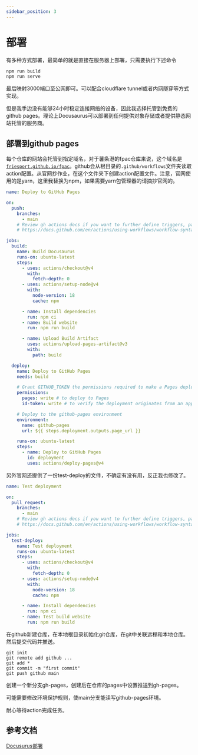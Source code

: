 ```yaml
---
sidebar_position: 3
---
```


# 部署

有多种方式部署，最简单的就是直接在服务器上部署，只需要执行下述命令
```bash
npm run build
npm run serve
```
最后映射3000端口至公网即可。可以配合cloudflare tunnel或者内网隧穿等方式实现。

但是我手边没有能够24小时稳定连接网络的设备，因此我选择托管到免费的github pages。理论上Docusaurus可以部署到任何提供对象存储或者提供静态网站托管的服务商。

## 部署到github pages
每个仓库的网站会托管到指定域名，对于薯条港的fpac仓库来说，这个域名是[`friesport.github.io/fpac`](https://friesport.github.io/fpac)。github会从根目录的`.github/workflows`文件夹读取action配置。从官网抄作业，在这个文件夹下创建action配置文件。注意，官网使用的是yarn，这里我替换为npm，如果需要yarn包管理器的请摘抄官网的。
```yaml title=".github\workflows\deploy.yml"
name: Deploy to GitHub Pages

on:
  push:
    branches:
      - main
    # Review gh actions docs if you want to further define triggers, paths, etc
    # https://docs.github.com/en/actions/using-workflows/workflow-syntax-for-github-actions#on

jobs:
  build:
    name: Build Docusaurus
    runs-on: ubuntu-latest
    steps:
      - uses: actions/checkout@v4
        with:
          fetch-depth: 0
      - uses: actions/setup-node@v4
        with:
          node-version: 18
          cache: npm

      - name: Install dependencies
        run: npm ci
      - name: Build website
        run: npm run build

      - name: Upload Build Artifact
        uses: actions/upload-pages-artifact@v3
        with:
          path: build

  deploy:
    name: Deploy to GitHub Pages
    needs: build

    # Grant GITHUB_TOKEN the permissions required to make a Pages deployment
    permissions:
      pages: write # to deploy to Pages
      id-token: write # to verify the deployment originates from an appropriate source

    # Deploy to the github-pages environment
    environment:
      name: github-pages
      url: ${{ steps.deployment.outputs.page_url }}

    runs-on: ubuntu-latest
    steps:
      - name: Deploy to GitHub Pages
        id: deployment
        uses: actions/deploy-pages@v4
```
另外官网还提供了一份test-deploy的文件，不确定有没有用，反正我也修改了。
```yaml title=".github\workflows\test-deploy.yml"
name: Test deployment

on:
  pull_request:
    branches:
      - main
    # Review gh actions docs if you want to further define triggers, paths, etc
    # https://docs.github.com/en/actions/using-workflows/workflow-syntax-for-github-actions#on

jobs:
  test-deploy:
    name: Test deployment
    runs-on: ubuntu-latest
    steps:
      - uses: actions/checkout@v4
        with:
          fetch-depth: 0
      - uses: actions/setup-node@v4
        with:
          node-version: 18
          cache: npm

      - name: Install dependencies
        run: npm ci
      - name: Test build website
        run: npm run build
```

在github新建仓库，在本地根目录初始化git仓库，在git中关联远程和本地仓库。然后提交代码并推送。

```git
git init
git remote add github ...
git add *
git commit -m "first commit"
git push github main
```

创建一个新分支gh-pages，创建后在仓库的pages中设置推送到gh-pages。

可能需要修改环境保护规则，使main分支能读写github-pages环境。

耐心等待action完成任务。

## 参考文档
[Docusurus部署](https://docusaurus.io/zh-CN/docs/deployment)

